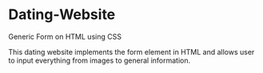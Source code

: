 # Dating-Website
Generic Form on HTML using CSS

This dating website implements the form element in HTML and allows user to input everything from images to general information.
